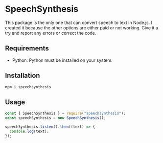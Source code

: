 # SpeechSynthesis

This package is the only one that can convert speech to text in Node.js. I created it because the other options are either paid or not working. Give it a try and report any errors or correct the code.

## Requirements
- Python: Python must be installed on your system.

## Installation
```bash
npm i speechsynthesis
```

## Usage
```javascript
const { SpeechSynthesis } = require("speechsynthesis");
const speechSynthesis = new SpeechSynthesis();

speechSynthesis.listen().then((text) => {
  console.log(text);
});